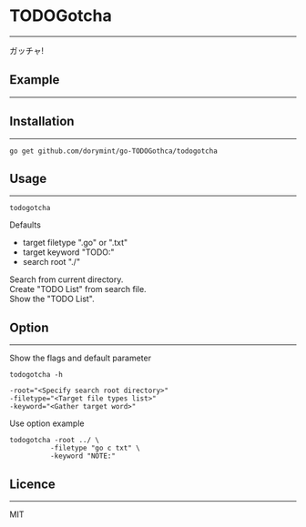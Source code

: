# TODOGotcha
---
ガッチャ!


## Example
---

## Installation
---
```
go get github.com/dorymint/go-TODOGothca/todogotcha
```

## Usage
---
```
todogotcha
```
Defaults
 - target filetype ".go" or ".txt"
 - target keyword "TODO:"
 - search root "./"

Search from current directory.  
Create "TODO List" from search file.  
Show the "TODO List".  

## Option
---
Show the flags and default parameter
```
todogotcha -h
```

```
-root="<Specify search root directory>"
-filetype="<Target file types list>"
-keyword="<Gather target word>"
```

Use option example
```
todogotcha -root ../ \
          -filetype "go c txt" \
          -keyword "NOTE:"
```

## Licence
---
MIT
